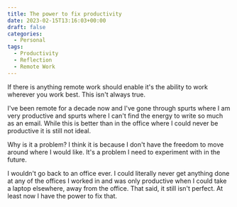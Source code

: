 ```yaml
---
title: The power to fix productivity
date: 2023-02-15T13:16:03+00:00
draft: false
categories:
  - Personal
tags:
  - Productivity
  - Reflection
  - Remote Work
---
```


If there is anything remote work should enable it's the ability to work wherever you work best. This isn't always true.

I've been remote for a decade now and I've gone through spurts where I am very productive and spurts where I can't find the energy to write so much as an email. While this is better than in the office where I could never be productive it is still not ideal.

Why is it a problem? I think it is because I don't have the freedom to move around where I would like. It's a problem I need to experiment with in the future.

I wouldn't go back to an office ever. I could literally never get anything done at any of the offices I worked in and was only productive when I could take a laptop elsewhere, away from the office. That said, it still isn't perfect. At least now I have the power to fix that.